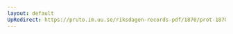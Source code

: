 ```yaml
---
layout: default
UpRedirect: https://pruto.im.uu.se/riksdagen-records-pdf/1870/prot-1870--ak--302/prot-1870--ak--302_046.pdf
---
```

